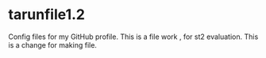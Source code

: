 # tarunfile1.2
Config files for my GitHub profile.
This is a file work , for st2 evaluation. This is a change for making file.

